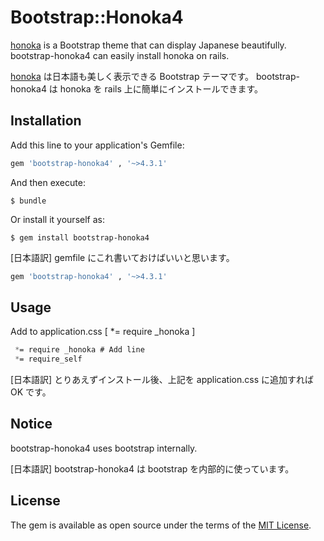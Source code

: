 # Bootstrap::Honoka4

[honoka](https://github.com/windyakin/Honoka) is a Bootstrap theme that can display Japanese beautifully.
bootstrap-honoka4 can easily install honoka on rails.

[honoka](https://github.com/windyakin/Honoka) は日本語も美しく表示できる Bootstrap テーマです。
bootstrap-honoka4 は honoka を rails 上に簡単にインストールできます。

## Installation

Add this line to your application's Gemfile:

```ruby
gem 'bootstrap-honoka4' , '~>4.3.1'
```

And then execute:

    $ bundle

Or install it yourself as:

    $ gem install bootstrap-honoka4

[日本語訳]
gemfile にこれ書いておけばいいと思います。

```ruby
gem 'bootstrap-honoka4' , '~>4.3.1'
```

## Usage

Add to application.css [ *= require _honoka ]

```app/assets/stylesheets/application.css
 *= require _honoka # Add line
 *= require_self
```

[日本語訳]
とりあえずインストール後、上記を application.css に追加すれば OK です。

## Notice

bootstrap-honoka4 uses bootstrap internally.

[日本語訳]
bootstrap-honoka4 は bootstrap を内部的に使っています。

## License

The gem is available as open source under the terms of the [MIT License](https://opensource.org/licenses/MIT).

